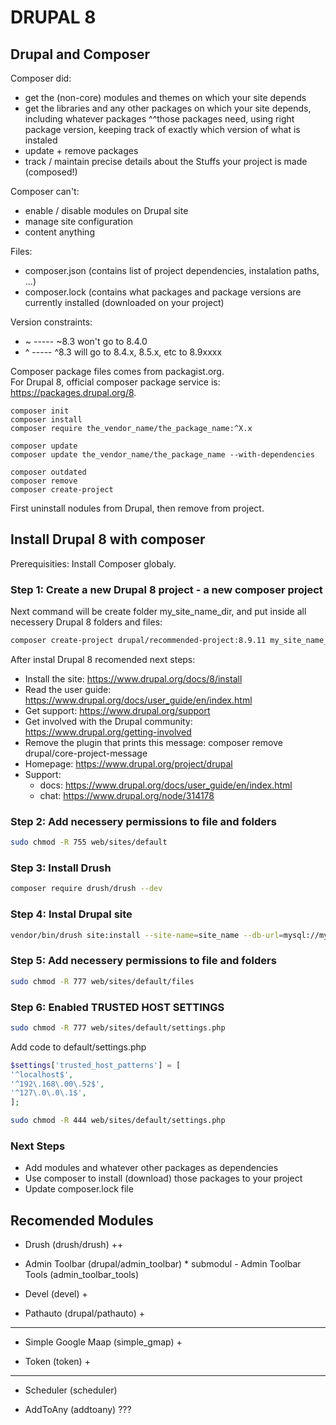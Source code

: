 # DRUPAL 8

## Drupal and Composer

Composer did:

* get the (non-core) modules and themes on which your site depends
* get the libraries and any other packages on which your site depends, including whatever packages ^^those packages need, using right package version, keeping track of exactly which version of what is instaled
* update + remove packages
* track / maintain precise details about the Stuffs your project is made (composed!)

Composer can't:

* enable / disable modules on Drupal site
* manage site configuration
* content anything

Files:

* composer.json (contains list of project dependencies, instalation paths, ...)
* composer.lock (contains what packages and package versions are currently installed (downloaded on your project)

Version constraints:

* ~ ----- ~8.3 won't go to 8.4.0
* ^ ----- ^8.3 will go to 8.4.x, 8.5.x, etc to 8.9xxxx

Composer package files comes from packagist.org.  
For Drupal 8, official composer package service is: <https://packages.drupal.org/8>.

```bach
composer init
composer install
composer require the_vendor_name/the_package_name:^X.x

composer update
composer update the_vendor_name/the_package_name --with-dependencies

composer outdated
composer remove
composer create-project
```

First uninstall nodules from Drupal, then remove from project.

## Install Drupal 8 with composer

Prerequisities: Install Composer globaly.

### Step 1: Create a new Drupal 8 project - a new composer project

Next command will be create folder my_site_name_dir, and put inside all necessery Drupal 8 folders and files:

```bash
composer create-project drupal/recommended-project:8.9.11 my_site_name_dir
```

After instal Drupal 8 recomended next steps:

* Install the site: <https://www.drupal.org/docs/8/install>
* Read the user guide: <https://www.drupal.org/docs/user_guide/en/index.html>
* Get support: <https://www.drupal.org/support>
* Get involved with the Drupal community:
      <https://www.drupal.org/getting-involved>
* Remove the plugin that prints this message:
      composer remove drupal/core-project-message
* Homepage: <https://www.drupal.org/project/drupal>
* Support:
  * docs: <https://www.drupal.org/docs/user_guide/en/index.html>
  * chat: <https://www.drupal.org/node/314178>

### Step 2: Add necessery permissions to file and folders

```bash
sudo chmod -R 755 web/sites/default
```

### Step 3: Install Drush

```bash
composer require drush/drush --dev
```

### Step 4: Instal Drupal site

```bash
vendor/bin/drush site:install --site-name=site_name --db-url=mysql://mysql_user_name:mysql_user_password@server_name:3306/data_base_name --account-name=user_1_name --account-pass=user_1_password
```

### Step 5: Add necessery permissions to file and folders

```bash
sudo chmod -R 777 web/sites/default/files
```

### Step 6: Enabled TRUSTED HOST SETTINGS

```bash
sudo chmod -R 777 web/sites/default/settings.php
```

Add code to default/settings.php

```php
$settings['trusted_host_patterns'] = [
'^localhost$',
'^192\.168\.00\.52$',
'^127\.0\.0\.1$',
];
```

```bash
sudo chmod -R 444 web/sites/default/settings.php
```

### Next Steps

* Add modules and whatever other packages as dependencies
* Use composer to install (download) those packages to your project
* Update composer.lock file

## Recomended Modules

* Drush (drush/drush) ++

* Admin Toolbar (drupal/admin_toolbar)
      * submodul - Admin Toolbar Tools (admin_toolbar_tools)

* Devel (devel) +

* Pathauto (drupal/pathauto) +

--------------------------------------------------------------------------------

* Simple Google Maap (simple_gmap) +

* Token (token) +

--------------------------------------------------------------------------------

* Scheduler (scheduler)

* AddToAny (addtoany) ???
